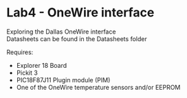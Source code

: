 # Lab4 - OneWire interface

Exploring the Dallas OneWire interface  
Datasheets can be found in the Datasheets folder  

Requires:  
* Explorer 18 Board
* Pickit 3
* PIC18F87J11 Plugin module (PIM)
* One of the OneWire temperature sensors and/or EEPROM  
